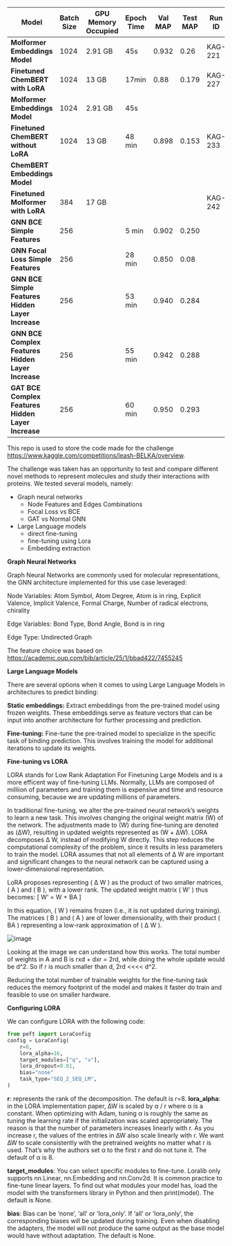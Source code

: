 

| **Model**                      | **Batch Size** | **GPU Memory Occupied** | **Epoch Time** | **Val MAP** | **Test MAP** | **Run ID** | **Date**   | **Dataset**              | 
|--------------------------------|----------------|-------------------------|----------------|-------------|--------------|------------|------------|--------------------------|
| **Molformer Embeddings Model** | 1024           | 2.91 GB                 | 45s            | 0.932       | 0.26         | KAG-221    | 29 May     | new split 50/50          |
| **Finetuned ChemBERT with LoRA** | 1024           | 13 GB                   | 17min          | 0.88        | 0.179        | KAG-227    | 29 May     | new split 50/50          | 
|  **Molformer Embeddings Model** | 1024           | 2.91 GB                 | 45s            |   |       |     |     |   new split       | 
| **Finetuned ChemBERT without LoRA** |   1024         |     13 GB              |   48 min       |  0.898       |   0.153  | KAG-233   |   31 May  | new split 50/50          | 
| **ChemBERT Embeddings Model** |            |                    |          |        |     |    |    | new split 50/50          | 
| **Finetuned Molformer with LoRA** |      384      |        17 GB     | | |     |   KAG-242    |    |          | 
| **GNN BCE Simple Features** |      256      |          | 5 min | 0.902 |   0.250  |       |    |     new split 50/50       | 
| **GNN Focal Loss Simple Features** |      256      |          | 28 min | 0.850 |   0.08  |       |    |     new split 50/10       | 
| **GNN BCE Simple Features Hidden Layer Increase** |      256      |          | 53 min | 0.940 |   0.284  |       |    |     new split 50/50       | 
| **GNN BCE Complex Features Hidden Layer Increase** |      256      |          | 55 min | 0.942 |   0.288  |       |    |     new split 50/50       | 
| **GAT BCE Complex Features Hidden Layer Increase** |      256      |          | 60 min | 0.950 |   0.293  |       |    |     new split 50/50       | 


This repo is used to store the code made for the challenge https://www.kaggle.com/competitions/leash-BELKA/overview. 

The challenge was taken has an opportunity to test and compare different novel methods to represent molecules and study their interactions with proteins. 
We tested several models, namely: 
- Graph neural networks
  - Node Features and Edges Combinations
  - Focal Loss vs BCE
  - GAT vs Normal GNN
- Large Language models
  - direct fine-tuning
  - fine-tuning using Lora
  - Embedding extraction    

**Graph Neural Networks** 

Graph Neural Networks are commonly used for molecular representations, the GNN architecture implemented for this use case leveraged:

Node Variables: Atom Symbol, Atom Degree, Atom is in ring, Explicit Valence, Implicit Valence, Formal Charge, Number of radical electrons, chirality

Edge Variables: Bond Type, Bond Angle, Bond is in ring

Edge Type: Undirected Graph

The feature choice was based on https://academic.oup.com/bib/article/25/1/bbad422/7455245 

**Large Language Models** 

There are several options when it comes to using Large Language Models in architectures to predict binding: 

**Static embeddings:** Extract embeddings from the pre-trained model using frozen weights. These embeddings serve as feature vectors that can be input into another architecture for further processing and prediction.

**Fine-tuning:** Fine-tune the pre-trained model to specialize in the specific task of binding prediction. This involves training the model for additional iterations to update its weights.

**Fine-tuning vs LORA**

LORA stands for Low Rank Adaptation For Finetuning Large Models and is a more efficent way of fine-tuning LLMs. Normally, LLMs are composed of milliion of parameters and training them is expensive and time and resource consuming, because we are updating millions of parameters.   

In traditional fine-tuning, we alter the pre-trained neural network’s weights to learn a new task. This involves changing the original weight matrix (W) of the network. The adjustments made to (W) during fine-tuning are denoted as (ΔW), resulting in updated weights represented as (W + ΔW).
LORA decomposes Δ W, instead of modifying W directly. This step reduces the computational complexity of the problem, since it results in less parameters to train the model. 
LORA assumes that not all elements of Δ W are important and significant changes to the neural network can be captured using a lower-dimensional representation.

LoRA proposes representing ( Δ W ) as the product of two smaller matrices, ( A ) and ( B ), with a lower rank. The updated weight matrix ( W’ ) thus becomes:
[ W’ = W + BA ]

In this equation, ( W ) remains frozen (i.e., it is not updated during training). The matrices ( B ) and ( A ) are of lower dimensionality, with their product ( BA ) representing a low-rank approximation of ( Δ W ).

![image](https://github.com/LokaHQ/kaggle-belka-bio/assets/30414551/8999e237-d834-4921-a76e-2c311919476d)

Looking at the image we can understand how this works. The total number of weights in A and B is rxd + dxr = 2rd, while doing the whole update would be d^2. So if r is much smaller than d, 2rd <<<< d^2.

Reducing the total number of trainable weights for the fine-tuning task reduces the memory footprint of the model and makes it faster do train and feasible to use on smaller hardware.


**Configuring LORA** 

We can configure LORA with the following code: 

```python 
from peft import LoraConfig
config = LoraConfig(
    r=8,
    lora_alpha=16,
    target_modules=["q", "v"],
    lora_dropout=0.01,
    bias="none"
    task_type="SEQ_2_SEQ_LM",
)
```
**r**: represents the rank of the decomposition. The default is r=8. 
**lora_alpha**: in the LORA implementation paper, ∆W is scaled by α / r where α is a constant. When optimizing with Adam, tuning α is roughly the same as tuning the learning rate if the initialization was scaled appropriately. The reason is that the number of parameters increases linearly with r. As you increase r, the values of the entries in ∆W also scale linearly with r. We want ∆W to scale consistently with the pretrained weights no matter what r is used. That’s why the authors set α to the first r and do not tune it. The default of α is 8.

**target_modules**: You can select specific modules to fine-tune. Loralib only supports nn.Linear, nn.Embedding and nn.Conv2d. It is common practice to fine-tune linear layers. To find out what modules your model has, load the model with the transformers library in Python and then print(model). The default is None. 

**bias**: Bias can be ‘none’, ‘all’ or ‘lora_only’. If ‘all’ or ‘lora_only’, the corresponding biases will be updated during training. Even when disabling the adapters, the model will not produce the same output as the base model would have without adaptation. The default is None.



